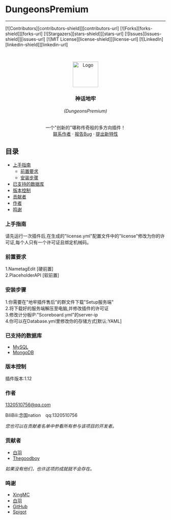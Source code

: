 DungeonsPremium
===============
--------------------------------------------------

[![Contributors][contributors-shield]][contributors-url]
[![Forks][forks-shield]][forks-url]
[![Stargazers][stars-shield]][stars-url]
[![Issues][issues-shield]][issues-url]
[![MIT License][license-shield]][license-url]
[![LinkedIn][linkedin-shield]][linkedin-url]

<br />
<p align="center">
    <a href="https://github.com/NGat1on/DungeonsPremium">
      <img src="images/icon.png" alt="Logo" width="80" height="80">
    </a>
    <h3 align="center">神话地牢</h3>
    <h6 align="center">(DungeonsPremium)</h6>
    <p align="center">
    一个"创新的"堪称传奇般的多方向插件！
    <br />
    <a href="http://wpa.qq.com/msgrd?v=3&uin=1320510756&site=qq&menu=yes">联系作者</a>
    ·
    <a href="http://inkpixel.top:800/jianyi.php">报告Bug</a>
    ·
    <a href="http://inkpixel.top:800/jianyi.php">提出新特性</a>
    <br />
</p>

## 目录

- [上手指南](#上手指南)
    - [前置要求](#前置要求)
    - [安装步骤](#安装步骤)
- [已支持的数据库](#已支持的数据库)
- [版本控制](#版本控制)
- [贡献者](#贡献者)
- [作者](#作者)
- [鸣谢](#鸣谢)

### 上手指南
请先运行一次插件后,在生成的"license.yml"配置文件中的"license"修改为你的许可证,每个人只有一个许可证且绑定机械码。

### 前置要求
1.NametagEdit [硬前置]<br />
2.PlaceholderAPI [软前置]

### 安装步骤
1.你需要在"地牢插件售后"的群文件下载"Setup服务端"<br />
2.将下载好的服务端解压至电脑,并修改插件的许可证<br />
3.修改计分板IP:"Scoreboard.yml"的server-ip<br />
4.你可以在Database.yml里修改你的存储方式[默认:YAML]

### 已支持的数据库
- [MySQL](https://www.mysql.com/)
- [MongoDB](https://www.mongodb.com/)

### 版本控制
插件版本:1.12

### 作者
1320510756@qq.com

BiliBili:念国nation  &ensp; qq:1320510756

*您也可以在贡献者名单中参看所有参与该项目的开发者。*

### 贡献者
- [白羽](http://wpa.qq.com/msgrd?v=3&uin=1326678767&site=qq&menu=yes)
- [Thegoodboy](http://wpa.qq.com/msgrd?v=3&uin=1512592535&site=qq&menu=yes)

*如果没有他们，也许这项的成就就不会存在。*

### 鸣谢
- [XingMC](http://wpa.qq.com/msgrd?v=3&uin=2603494537&site=qq&menu=yes)
- [白羽](http://wpa.qq.com/msgrd?v=3&uin=1326678767&site=qq&menu=yes)
- [GitHub](https://github.com)
- [Spigot](https://www.spigotmc.org/)
